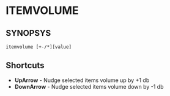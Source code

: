 # ITEMVOLUME

## SYNOPSYS

`itemvolume [+-/*][value]`

## Shortcuts

- **UpArrow** - Nudge selected items volume up by +1 db
- **DownArrow** - Nudge selected items volume down by -1 db

